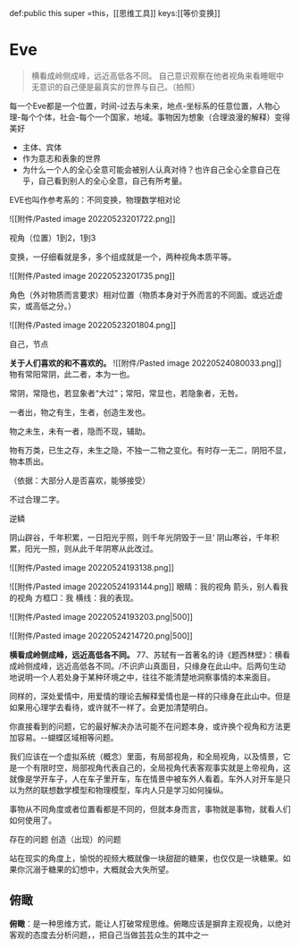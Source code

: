 def:public this  super =this，[[思维工具]]
keys:[[等价变换]]

# Eve

>横看成岭侧成峰，远近高低各不同。
>自己意识观察在他者视角来看睡眠中无意识的自己便是最真实的世界与自己。（拍照）

每一个Eve都是一个位置，时间-过去与未来，地点-坐标系的任意位置，人物心理-每个个体，社会-每个一个国家，地域。事物因为想象（合理浪漫的解释）变得美好

- 主体、宾体
- 作为意志和表象的世界
- 为什么一个人的全心全意可能会被别人认真对待？也许自己全心全意自己在乎，自己看到别人的全心全意，自己有所考量。


EVE也叫作参考系的：不同变换，物理数学相对论


![[附件/Pasted image 20220523201722.png]]

视角（位置）1到2，1到3

变换，一仔细看就是多，多个组成就是一个，两种视角本质平等。

![[附件/Pasted image 20220523201735.png]]

角色（外对物质而言要求）相对位置（物质本身对于外而言的不同面。或远近虚实，或高低之分。）

![[附件/Pasted image 20220523201804.png]]

自己，节点




**关于人们喜欢的和不喜欢的。**
![[附件/Pasted image 20220524080033.png]]
物有常阳常阴，此二者，本为一也。

常阴，常隐也，若显象者“大过”；常阳，常显也，若隐象者，无咎。

一者出，物之有生，生者，创造生发也。

物之未生，未有一者，隐而不现，辅助。

物有万类，已生之存，未生之隐，不独一二物之变化。有时存一无二，阴阳不显，物本质出。

（依据：大部分人是否喜欢，能够接受）

不过合理二字。

逆鳞

阴山辟谷，千年积累，一日阳光乎照，则千年光阴毁于一旦‘
阴山寒谷，千年积累，阳光一照，则从此千年阴寒从此改过。




![[附件/Pasted image 20220524193138.png]]

![[附件/Pasted image 20220524193144.png]]
眼睛：我的视角
箭头，别人看我的视角
方框□：我
横线：我的表现。




![[附件/Pasted image 20220524193203.png|500]]

![[附件/Pasted image 20220524214720.png|500]]

**横看成岭侧成峰，远近高低各不同。**
77、苏轼有一首著名的诗《题西林壁》：横看成岭侧成峰，远近高低各不同。/不识庐山真面目，只缘身在此山中。后两句生动地说明一个人若处身于某种环境之中，往往不能清楚地洞察事情的本来面目。

同样的，深处爱情中，用爱情的理论去解释爱情也是一样的只缘身在此山中。但是如果用心理学去看待，或许就不一样了。会更加清楚明白。





你直接看到的问题，它的最好解决办法可能不在问题本身，或许换个视角和方法更加容易。--蝴蝶区域相等问题。


我们应该在一个虚拟系统（概念）里面，有局部视角，和全局视角，以及情景，它是一个有限时空，局部视角代表自己的，全局视角代表客观事实就是上帝视角，这就像是学开车子，人在车子里开车，车在情景中被车外人看着。车外人对开车是只以为然的联想数学模型和物理模型，车内人只是学习如何操纵。



事物从不同角度或者位置看都是不同的，但就本身而言，事物就是事物，就看人们如何使用了。

存在的问题
创造（出现）的问题




站在现实的角度上，愉悦的视频大概就像一块甜甜的糖果，也仅仅是一块糖果。如果你沉溺于糖果的幻想中，大概就会大失所望。


## 俯瞰
**俯瞰**：是一种思维方式，能让人打破常规思维。俯瞰应该是摒弃主观视角，以绝对客观的态度去分析问题，，把自己当做芸芸众生的其中之一